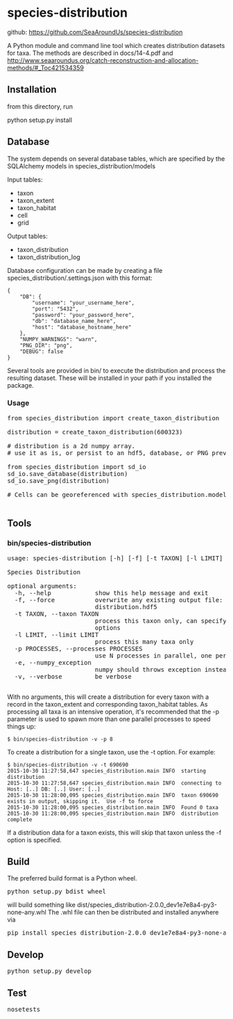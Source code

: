 # species-distribution

github: https://github.com/SeaAroundUs/species-distribution

A Python module and command line tool which creates distribution datasets for taxa. The methods are described in docs/14-4.pdf and http://www.seaaroundus.org/catch-reconstruction-and-allocation-methods/#_Toc421534359

## Installation

from this directory, run

python setup.py install

## Database

The system depends on several database tables, which are specified by the SQLAlchemy models in species_distribution/models

Input tables:
- taxon
- taxon_extent
- taxon_habitat
- cell
- grid

Output tables:
- taxon_distribution
- taxon_distribution_log

Database configuration can be made by creating a file species_distribution/.settings.json with this format:

    {
        "DB": {
            "username": "your_username_here",
            "port": "5432",
            "password": "your_password_here",
            "db": "database_name_here",
            "host": "database_hostname_here"
        },
        "NUMPY_WARNINGS": "warn",
        "PNG_DIR": "png",
        "DEBUG": false
    }

Several tools are provided in bin/ to execute the distribution and process
the resulting dataset.  These will be installed in your path if you installed the
package.

### Usage

<pre>
from species_distribution import create_taxon_distribution

distribution = create_taxon_distribution(600323)

# distribution is a 2d numpy array.
# use it as is, or persist to an hdf5, database, or PNG preview:

from species_distribution import sd_io
sd_io.save_database(distribution)
sd_io.save_png(distribution)

# Cells can be georeferenced with species_distribution.models.world.Grid

</pre>
## Tools

### bin/species-distribution

<pre>
usage: species-distribution [-h] [-f] [-t TAXON] [-l LIMIT] [-p PROCESSES] [-v]

Species Distribution

optional arguments:
  -h, --help            show this help message and exit
  -f, --force           overwrite any existing output file: species-
                        distribution.hdf5
  -t TAXON, --taxon TAXON
                        process this taxon only, can specify multiple -t
                        options
  -l LIMIT, --limit LIMIT
                        process this many taxa only
  -p PROCESSES, --processes PROCESSES
                        use N processes in parallel, one per taxon
  -e, --numpy_exception
                        numpy should throws exception instead of loggin warnings
  -v, --verbose         be verbose

</pre>

With no arguments, this will create a distribution for every taxon with a record in the taxon_extent and corresponding
taxon_habitat tables. As processing all taxa is an intensive operation, it's recommended that the -p parameter is used
to spawn more than one parallel processes to speed things up:

    $ bin/species-distribution -v -p 8

To create a distribution for a single taxon, use the -t option.  For example:

    $ bin/species-distribution -v -t 690690
    2015-10-30 11:27:58,647 species_distribution.main INFO  starting distribution
    2015-10-30 11:27:58,647 species_distribution.main INFO  connecting to Host: [..] DB: [..] User: [..]
    2015-10-30 11:28:00,095 species_distribution.main INFO  taxon 690690 exists in output, skipping it.  Use -f to force
    2015-10-30 11:28:00,095 species_distribution.main INFO  Found 0 taxa
    2015-10-30 11:28:00,095 species_distribution.main INFO  distribution complete

If a distribution data for a taxon exists, this will skip that taxon unless the -f option is specified.

## Build

The preferred build format is a Python wheel.
<pre>python setup.py bdist_wheel</pre>
will build something like
dist/species_distribution-2.0.0_dev1e7e8a4-py3-none-any.whl
The .whl file can then be distributed and installed anywhere via
<pre>pip install species_distribution-2.0.0_dev1e7e8a4-py3-none-any.whl</pre>

## Develop

<pre>python setup.py develop</pre>

## Test

<pre>
nosetests
</pre>
